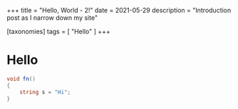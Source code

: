 +++
title = "Hello, World - 2!"
date = 2021-05-29
description = "Introduction post as I narrow down my site"

[taxonomies]
tags = [ "Hello" ]
+++

# Hello
```cs
void fn()
{
    string s = "Hi";
}
```